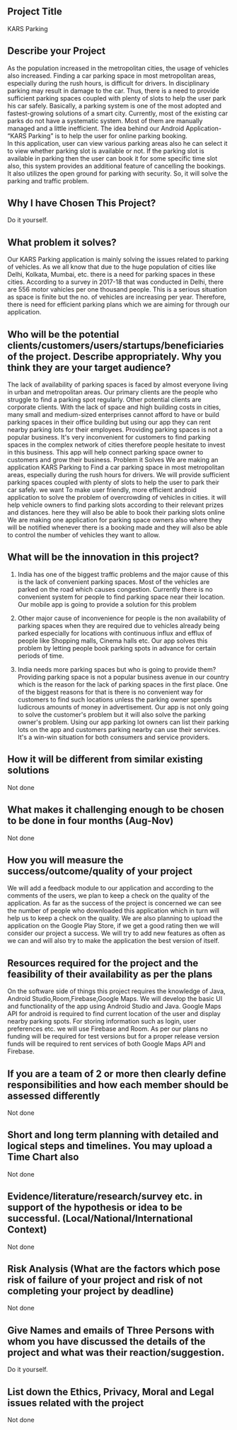 ## Project Title
KARS Parking

## Describe your Project
As the population increased in the metropolitan cities, the usage of vehicles also increased. Finding a car parking space in most metropolitan areas, especially during the rush hours, is difficult for drivers. In disciplinary parking may result in damage to the car. Thus, there is a need to provide sufficient parking spaces coupled with plenty of slots to help the user park his car safely.
 Basically, a parking system is one of the most adopted and fastest-growing solutions of a smart city. Currently, most of the existing car parks do not have a systematic system. Most of them are manually managed and a little inefficient. The idea behind our Android Application- “KARS Parking” is to help the user for online parking booking.  
In this application, user can view various parking areas also he can select it to view whether parking slot is available or not. If the parking slot is available in parking then the user can book it for some specific time slot also, this system provides an additional feature of cancelling the bookings. It also utilizes the open ground for parking with security. So, it will solve the parking and traffic problem.

## Why I have Chosen This Project? 
Do it yourself.

## What problem it solves?
Our KARS Parking application is mainly solving the issues related to parking of vehicles. As we all know that due to the huge population of cities like Delhi, Kolkata, Mumbai, etc. there is a need for parking spaces in these cities. According to a survey in 2017-18 that was conducted in Delhi, there are 556 motor vahicles per one thousand people. This is a serious situation as space is finite but the no. of vehicles are increasing per year. Therefore, there is need for efficient parking plans which we are aiming for through our application.

## Who will be the potential clients/customers/users/startups/beneficiaries of the project. Describe appropriately. Why you think they are your target audience?
The lack of availability of parking spaces is faced by almost everyone living in urban and metropolitan areas. Our primary clients are the people who struggle to find a parking spot regularly. Other potential clients are corporate clients. With the lack of space and high building costs in cities, many small and medium-sized enterprises cannot afford to have or build parking spaces in their office building but using our app they can rent nearby parking lots for their employees. 
Providing parking spaces is not a popular business. It's very inconvenient for customers to find parking spaces in the complex network of cities therefore people hesitate to invest in this business. This app will help connect parking space owner to customers and grow their business.
Problem it Solves
We are making an application KARS Parking to Find a car parking space in most metropolitan areas, especially during the rush hours for drivers. We will provide sufficient parking spaces coupled with plenty of slots to help the user to park their car safely. we want To make user friendly, more efficient android application to solve the problem of overcrowding of vehicles in cities. 
it will help vehicle owners to find parking slots according to their relevant prizes and distances. here they will also be able to book their parking slots online
We are making one application for parking space owners also where they will be notified whenever there is a booking made and they will also be able to control the number of vehicles they want to allow.

## What will be the innovation in this project?
1) India has one of the biggest traffic problems and the major cause of this is the lack of convenient parking spaces. Most of the vehicles are parked on the road which causes congestion. Currently there is no convenient system for people to find parking space near their location. Our mobile app is going to provide a solution for this problem

2) Other major cause of inconvenience for people is the non availability of parking spaces when they are required due to vehicles already being parked especially for locations with continuous influx and efflux of people like Shopping malls, Cinema halls etc. Our app solves this problem by letting people book parking spots in advance for certain periods of time.

3)  India needs more parking spaces but who is going to provide them? Providing parking space is not a popular business avenue in our country which is the reason for the lack of parking spaces in the first place. One of the biggest reasons for that is there is no convenient way for customers to find such locations unless the parking owner spends ludicrous amounts of money in advertisement. Our app is not only going to solve the customer's problem but it will also solve the parking owner's problem. Using our app parking lot owners can list their parking lots on the app and customers parking nearby can use their services. It's a win-win situation for both consumers and service providers.

## How it will be different from similar existing solutions
Not done

## What makes it challenging enough to be chosen to be done in four months (Aug-Nov) 
Not done

## How you will measure the success/outcome/quality of your project 
We will add a feedback module to our application and according to the comments of the users, we plan to keep a check on the quality of the application. As far as the success of the project is concerned we can see the number of people who downloaded this application which in turn will help us to keep a check on the quality. We are also planning to upload the application on the Google Play Store, if we get a good rating then we will consider our project a success. We will try to add new features as often as we can and will also try to make the application the best version of itself.

## Resources required for the project and the feasibility of their availability as per the plans
On the software side of things this project requires the knowledge of Java, Android Studio,Room,Firebase,Google Maps. We will develop the basic UI and functionality of the app using Android Studio and Java. Google Maps API for android is required to find current location of the user and display nearby parking spots. For storing information such as login, user preferences etc. we will use Firebase and Room. As per our plans no funding will be required for test versions but for a proper release version funds will be required to rent services of both Google Maps API and Firebase. 

## If you are a team of 2 or more then clearly define responsibilities and how each member should be assessed differently
Not done

## Short and long term planning with detailed and logical steps and timelines. You may upload a Time Chart also
Not done

## Evidence/literature/research/survey etc. in support of the hypothesis or idea to be successful. (Local/National/International Context)
Not done

## Risk Analysis (What are the factors which pose risk of failure of your project and risk of not completing your project by deadline) 
Not done

## Give Names and emails of Three Persons with whom you have discussed the details of the project and what was their reaction/suggestion.
Do it yourself.

## List down the Ethics, Privacy, Moral and Legal issues related with the project 
Not done




